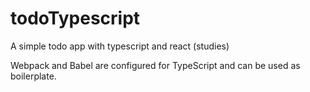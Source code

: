 # todoTypescript
A simple todo app with typescript and react (studies)


Webpack and Babel are configured for TypeScript and can be used as boilerplate.
